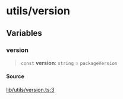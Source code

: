 # utils/version

## Variables

### version

> `const` **version**: `string` = `packageVersion`

#### Source

[lib/utils/version.ts:3](https://github.com/PufferFinance/puffer-sdk/blob/3d234cf3014be723399384687b6c66e96d55c433/lib/utils/version.ts#L3)
